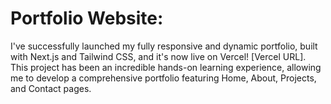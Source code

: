 # Portfolio Website:


I've successfully launched my fully responsive and dynamic portfolio, built with Next.js and Tailwind CSS, and it's now live on Vercel! [Vercel URL].
This project has been an incredible hands-on learning experience, allowing me to develop a comprehensive portfolio featuring Home, About, Projects, and Contact pages.


 

